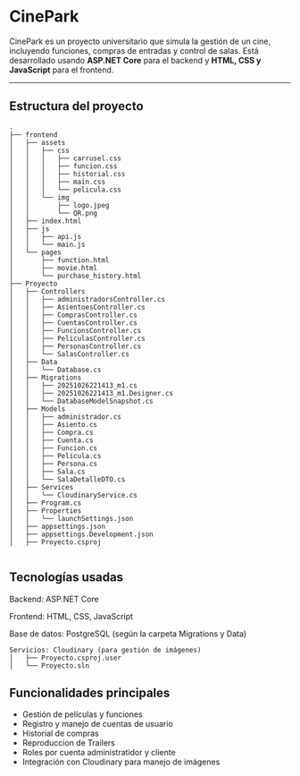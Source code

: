 # CinePark

CinePark es un proyecto universitario que simula la gestión de un cine, incluyendo funciones, compras de entradas y control de salas. Está desarrollado usando **ASP.NET Core** para el backend y **HTML, CSS y JavaScript** para el frontend.

---

## Estructura del proyecto

```plaintext
.
├── frontend
│   ├── assets
│   │   ├── css
│   │   │   ├── carrusel.css
│   │   │   ├── funcion.css
│   │   │   ├── historial.css
│   │   │   ├── main.css
│   │   │   └── pelicula.css
│   │   └── img
│   │       ├── logo.jpeg
│   │       └── QR.png
│   ├── index.html
│   ├── js
│   │   ├── api.js
│   │   └── main.js
│   └── pages
│       ├── function.html
│       ├── movie.html
│       └── purchase_history.html
├── Proyecto
│   ├── Controllers
│   │   ├── administradorsController.cs
│   │   ├── AsientoesController.cs
│   │   ├── ComprasController.cs
│   │   ├── CuentasController.cs
│   │   ├── FuncionsController.cs
│   │   ├── PeliculasController.cs
│   │   ├── PersonasController.cs
│   │   └── SalasController.cs
│   ├── Data
│   │   └── Database.cs
│   ├── Migrations
│   │   ├── 20251026221413_m1.cs
│   │   ├── 20251026221413_m1.Designer.cs
│   │   └── DatabaseModelSnapshot.cs
│   ├── Models
│   │   ├── administrador.cs
│   │   ├── Asiento.cs
│   │   ├── Compra.cs
│   │   ├── Cuenta.cs
│   │   ├── Funcion.cs
│   │   ├── Pelicula.cs
│   │   ├── Persona.cs
│   │   ├── Sala.cs
│   │   └── SalaDetalleDTO.cs
│   ├── Services
│   │   └── CloudinaryService.cs
│   ├── Program.cs
│   ├── Properties
│   │   └── launchSettings.json
│   ├── appsettings.json
│   ├── appsettings.Development.json
│   ├── Proyecto.csproj


```
## Tecnologías usadas

Backend: ASP.NET Core

Frontend: HTML, CSS, JavaScript

Base de datos: PostgreSQL (según la carpeta Migrations y Data)
```plaintext
Servicios: Cloudinary (para gestión de imágenes)
│   ├── Proyecto.csproj.user
│   └── Proyecto.sln
```
## Funcionalidades principales

- Gestión de películas y funciones
- Registro y manejo de cuentas de usuario
- Historial de compras
- Reproduccion de Trailers
- Roles por cuenta administratidor y cliente
- Integración con Cloudinary para manejo de imágenes
